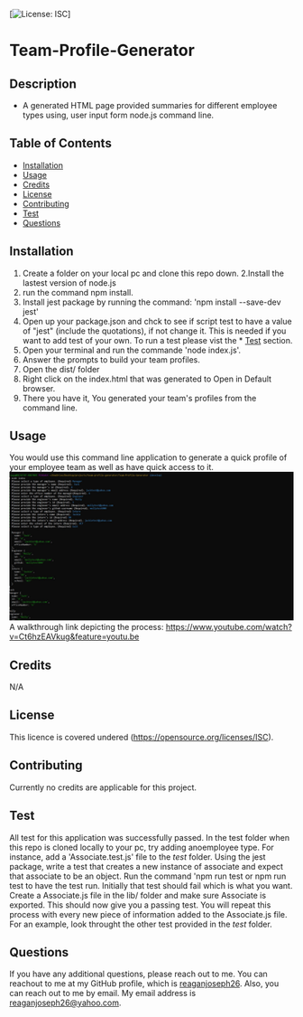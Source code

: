 [![License: ISC](https://img.shields.io/badge/License-ISC-blue.svg)]

  # Team-Profile-Generator 

  ## Description
  - A generated HTML page provided summaries for different employee types using, user input form node.js command line. 

  ## Table of Contents
  * [Installation](#installation)
  * [Usage](#usage)
  * [Credits](#credits)
  * [License](#license)
  * [Contributing](#Contributing)
  * [Test](#test)
  * [Questions](#questions)
  

  ## Installation
  1. Create a folder on your local pc and clone this repo down.
  2.Install the lastest version of node.js
  3. run the command npm install.
  4. Install jest package by running the command: 'npm install --save-dev jest'
  5. Open up your package.json and chck to see if script test to have a value of "jest" (include the quotations), if not change it. This is needed if you want to add test of your own. To run a test please vist the * [Test](#test) section. 
  6. Open your terminal and run the commande 'node index.js'. 
  7. Answer the prompts to build your team profiles.
  8. Open the dist/ folder 
  9. Right click on the index.html that was generated to Open in Default browser.
  10. There you have it, You generated your team's profiles from the command line. 

  ## Usage
  You would use this command line application to generate a quick profile of your employee team as well as have quick access to it. 
  </br>
  ![ScreenShot](./dist/images/terminal-example.jpg)
  </br>
  A walkthrough link depicting the process: https://www.youtube.com/watch?v=Ct6hzEAVkug&feature=youtu.be


  ## Credits
  N/A

  ## License
  This licence is covered undered (https://opensource.org/licenses/ISC).
  

  ## Contributing 
  Currently no credits are applicable for this project.

  ## Test
  All test for this application was successfully passed. In the test folder when this repo is cloned locally to your pc, try adding anoemployee type. For instance, add a 'Associate.test.js' file to the _test_ folder. Using the jest package, write a test that creates a new instance of associate and expect that associate to be an object. Run the command 'npm run test or npm run test <filename> to have the test run. Initially that test should fail which is what you want. Create a Associate.js file in the lib/ folder and make sure Associate is exported. This should now give you a passing test. You will repeat this process with every new piece of information added to the Associate.js file. For an example, look throught the other test provided in the _test_ folder.  

  ## Questions
  If you have any additional questions, please reach out to me. 
  You can reachout to me at my GitHub profile, which is [reaganjoseph26](https://github.com/reaganjoseph26).
  Also, you can reach out to me by email. My email address is reaganjoseph26@yahoo.com. 
  